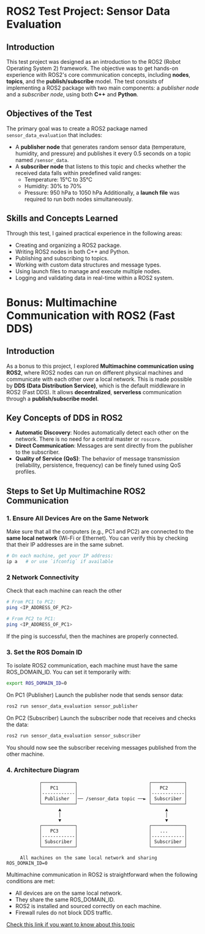 # ROS2 Test Project: Sensor Data Evaluation

## Introduction

This test project was designed as an introduction to the ROS2 (Robot Operating System 2) framework. The objective was to get hands-on experience with ROS2's core communication concepts, including **nodes**, **topics**, and the **publish/subscribe** model. The test consists of implementing a ROS2 package with two main components: a *publisher node* and a *subscriber node*, using both **C++** and **Python**.

## Objectives of the Test

The primary goal was to create a ROS2 package named `sensor_data_evaluation` that includes:

- A **publisher node** that generates random sensor data (temperature, humidity, and pressure) and publishes it every 0.5 seconds on a topic named `/sensor_data`.
- A **subscriber node** that listens to this topic and checks whether the received data falls within predefined valid ranges:
  - Temperature: 15°C to 35°C
  - Humidity: 30% to 70%
  - Pressure: 950 hPa to 1050 hPa
Additionally, a **launch file** was required to run both nodes simultaneously.

## Skills and Concepts Learned
Through this test, I gained practical experience in the following areas:

- Creating and organizing a ROS2 package.
- Writing ROS2 nodes in both C++ and Python.
- Publishing and subscribing to topics.
- Working with custom data structures and message types.
- Using launch files to manage and execute multiple nodes.
- Logging and validating data in real-time within a ROS2 system.

# Bonus: Multimachine Communication with ROS2 (Fast DDS)

## Introduction

As a bonus to this project, I explored **Multimachine communication using ROS2**, where ROS2 nodes can run on different physical machines and communicate with each other over a local network. This is made possible by **DDS (Data Distribution Service)**, which is the default middleware in ROS2 (Fast DDS). It allows **decentralized**, **serverless** communication through a **publish/subscribe model**.

## Key Concepts of DDS in ROS2

- **Automatic Discovery**: Nodes automatically detect each other on the network. There is no need for a central master or `roscore`.
- **Direct Communication**: Messages are sent directly from the publisher to the subscriber.
- **Quality of Service (QoS)**: The behavior of message transmission (reliability, persistence, frequency) can be finely tuned using QoS profiles.

## Steps to Set Up Multimachine ROS2 Communication

### 1. Ensure All Devices Are on the Same Network

Make sure that all the computers (e.g., PC1 and PC2) are connected to the **same local network** (Wi-Fi or Ethernet). You can verify this by checking that their IP addresses are in the same subnet.

```bash
# On each machine, get your IP address:
ip a   # or use `ifconfig` if available
```

### 2 Network Connectivity

Check that each machine can reach the other
```bash
# From PC1 to PC2:
ping <IP_ADDRESS_OF_PC2>

# From PC2 to PC1:
ping <IP_ADDRESS_OF_PC1>
```
If the ping is successful, then the machines are properly connected.

### 3. Set the ROS Domain ID

To isolate ROS2 communication, each machine must have the same ROS_DOMAIN_ID. You can set it temporarily with:

```bash 
export ROS_DOMAIN_ID=0
```

On PC1 (Publisher)
Launch the publisher node that sends sensor data:

```bash
ros2 run sensor_data_evaluation sensor_publisher
```

On PC2 (Subscriber)
Launch the subscriber node that receives and checks the data:
```bash
ros2 run sensor_data_evaluation sensor_subscriber
```
You should now see the subscriber receiving messages published from the other machine.

### 4. Architecture Diagram

```text
            ┌────────────┐                          ┌────────────┐
            │   PC1      │                          │   PC2      │
            │------------│                          │------------│
            │ Publisher  │── /sensor_data topic ──► │ Subscriber │
            └────────────┘                          └────────────┘
                   ▲                                      ▲
                   │                                      │
                   ▼                                      ▼
            ┌────────────┐                          ┌────────────┐
            │   PC3      │                          │   ...      │
            │------------│                          │------------│
            │ Subscriber │                          │ Subscriber │
            └────────────┘                          └────────────┘

     All machines on the same local network and sharing ROS_DOMAIN_ID=0
```

Multimachine communication in ROS2 is straightforward when the following conditions are met:

- All devices are on the same local network.
- They share the same ROS_DOMAIN_ID.
- ROS2 is installed and sourced correctly on each machine.
- Firewall rules do not block DDS traffic.

[Check this link if you want to know about  this topic](https://roboticsbackend.com/ros2-multiple-machines-including-raspberry-pi/)
